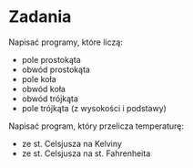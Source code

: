# Zadania

Napisać programy, które liczą:
- pole prostokąta
- obwód prostokąta
- pole koła
- obwód koła
- obwód trójkąta
- pole trójkąta (z wysokości i podstawy)

Napisać program, który przelicza temperaturę:
- ze st. Celsjusza na Kelviny
- ze st. Celsjusza na st. Fahrenheita
